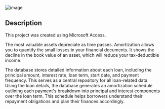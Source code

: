 ![image](https://github.com/GoodbyeKittyy/Loan-Amortization-Database/assets/161730857/9dcfa9f7-4b9e-4e65-ac05-7dfa788e2bee)

 ## Description

This project was created using Microsoft Access. 

The most valuable assets depreciate as time passes. Amortization allows you to quantify the small losses in your financial documents. It shows the decline in the book value of an asset, which will reduce your tax-deductible income.

The database stores detailed information about each loan, including the principal amount, interest rate, loan term, start date, and payment frequency. This serves as a central repository for all loan-related data. Using the loan details, the database generates an amortization schedule outlining each payment's breakdown into principal and interest components over the loan term. This schedule helps borrowers understand their repayment obligations and plan their finances accordingly. 
